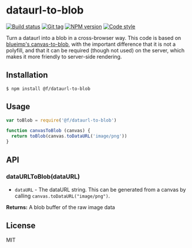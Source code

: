 
# dataurl-to-blob

[![Build status][travis-image]][travis-url]
[![Git tag][git-image]][git-url]
[![NPM version][npm-image]][npm-url]
[![Code style][standard-image]][standard-url]

Turn a dataurl into a blob in a cross-browser way. This code is based on [blueimp's canvas-to-blob](https://github.com/blueimp/JavaScript-Canvas-to-Blob/blob/master/js/canvas-to-blob.js), with the important difference that it is not a polyfill, and that it can be required (though not used) on the server, which makes it more friendly to server-side rendering.

## Installation

    $ npm install @f/dataurl-to-blob

## Usage

```js
var toBlob = require('@f/dataurl-to-blob')

function canvasToBlob (canvas) {
  return toBlob(canvas.toDataURL('image/png'))
}
```

## API

### dataURLToBlob(dataURL)

- `dataURL` - The dataURL string. This can be generated from a canvas by calling `canvas.toDataURL("image/png")`.

**Returns:** A blob buffer of the raw image data

## License

MIT

[travis-image]: https://img.shields.io/travis/micro-js/dataurl-to-blob.svg?style=flat-square
[travis-url]: https://travis-ci.org/micro-js/dataurl-to-blob
[git-image]: https://img.shields.io/github/tag/micro-js/dataurl-to-blob.svg?style=flat-square
[git-url]: https://github.com/micro-js/dataurl-to-blob
[standard-image]: https://img.shields.io/badge/code%20style-standard-brightgreen.svg?style=flat-square
[standard-url]: https://github.com/feross/standard
[npm-image]: https://img.shields.io/npm/v/@f/dataurl-to-blob.svg?style=flat-square
[npm-url]: https://npmjs.org/package/@f/dataurl-to-blob
